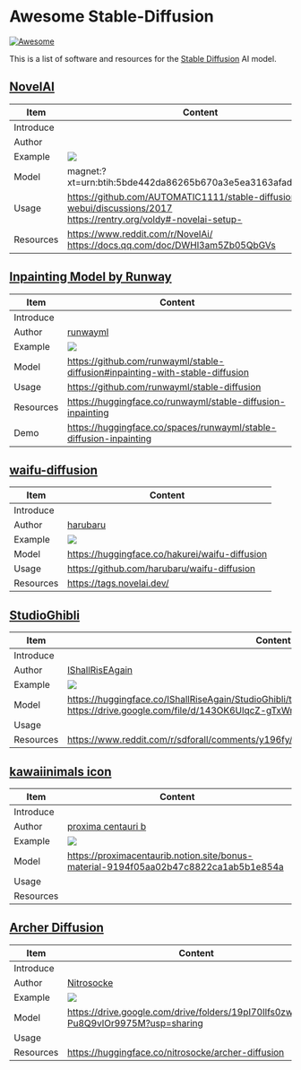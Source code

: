 # Awesome Stable-Diffusion

[![Awesome](https://cdn.jsdelivr.net/gh/sindresorhus/awesome@d7305f38d29fed78fa85652e3a63e154dd8e8829/media/badge.svg)](https://github.com/sindresorhus/awesome)

This is a list of software and resources for the [Stable Diffusion](https://stability.ai/blog/stable-diffusion-public-release) AI model.

## [NovelAI](https://novelai.net/)

| Item | Content |
|---|---|
| Introduce |  |
| Author | |
| Example | ![](https://user-images.githubusercontent.com/41844714/194774793-9f034a02-21c8-4d59-a570-d79b5076e1cd.png) |
| Model | magnet:?xt=urn:btih:5bde442da86265b670a3e5ea3163afad2c6f8ecc |
| Usage | https://github.com/AUTOMATIC1111/stable-diffusion-webui/discussions/2017  <br> https://rentry.org/voldy#-novelai-setup-|
| Resources | https://www.reddit.com/r/NovelAi/ <br> https://docs.qq.com/doc/DWHl3am5Zb05QbGVs |

## [Inpainting Model by Runway](https://runwayml.com/)

| Item | Content |
|---|---|
| Introduce |  |
| Author |[runwayml](https://github.com/runwayml) |
| Example | ![](https://github.com/runwayml/stable-diffusion/raw/main/assets/inpaintingbanner.png) |
| Model | https://github.com/runwayml/stable-diffusion#inpainting-with-stable-diffusion |
| Usage | https://github.com/runwayml/stable-diffusion |
| Resources | https://huggingface.co/runwayml/stable-diffusion-inpainting |
| Demo | https://huggingface.co/spaces/runwayml/stable-diffusion-inpainting |


## [waifu-diffusion](https://github.com/harubaru/waifu-diffusion)

| Item | Content |
|---|---|
| Introduce |  |
| Author | [harubaru](https://github.com/harubaru/waifu-diffusion) |
| Example | ![](https://i.imgur.com/Y5Tmw1S.png) |
| Model | https://huggingface.co/hakurei/waifu-diffusion |
| Usage | https://github.com/harubaru/waifu-diffusion |
| Resources | https://tags.novelai.dev/ |

## [StudioGhibli](https://www.reddit.com/r/sdforall/comments/y196fy/ive_further_refined_my_studio_ghilbi_model)

| Item | Content |
|---|---|
| Introduce |  |
| Author | [IShallRisEAgain](https://www.reddit.com/user/IShallRisEAgain/) |
| Example | ![](https://preview.redd.it/uapbr30bi6t91.png?width=960&crop=smart&auto=webp&s=724d09b792b5950a9424fcf3f7b6c8af7ff46f84) |
| Model | https://huggingface.co/IShallRiseAgain/StudioGhibli/tree/main <br> https://drive.google.com/file/d/143OK6UlqcZ-gTxWmyMvyO003nGXAthHp/view?usp=sharing |
| Usage |  |
| Resources | https://www.reddit.com/r/sdforall/comments/y196fy/ive_further_refined_my_studio_ghilbi_model/ |


## [kawaiinimals icon](https://twitter.com/proximasan/status/1582535667510562816)
| Item | Content |
|---|---|
| Introduce |  |
| Author | [proxima centauri b](https://twitter.com/proximasan/status/1582535667510562816) |
| Example | ![](https://pbs.twimg.com/media/FfZKSjdXoAYJuLO?format=jpg&name=900x900) |
| Model | https://proximacentaurib.notion.site/bonus-material-9194f05aa02b47c8822ca1ab5b1e854a |
| Usage |  |
| Resources | |

## [Archer Diffusion](https://www.reddit.com/r/StableDiffusion/comments/y964ya/new_dreambooth_model_archer_diffusion_download/)
| Item | Content |
|---|---|
| Introduce |  |
| Author | [Nitrosocke](https://www.reddit.com/user/Nitrosocke/) |
| Example | ![](https://huggingface.co/nitrosocke/archer-diffusion/resolve/main/archer-diffusion-samples4s.png) |
| Model | https://drive.google.com/drive/folders/19pI70Ilfs0zwz1yYx-Pu8Q9vlOr9975M?usp=sharing |
| Usage |  |
| Resources | https://huggingface.co/nitrosocke/archer-diffusion |
